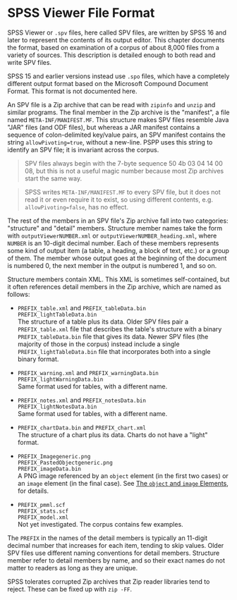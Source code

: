 # SPSS Viewer File Format

SPSS Viewer or `.spv` files, here called SPV files, are written by SPSS
16 and later to represent the contents of its output editor.  This
chapter documents the format, based on examination of a corpus of about
8,000 files from a variety of sources.  This description is detailed
enough to both read and write SPV files.

SPSS 15 and earlier versions instead use `.spo` files, which have a
completely different output format based on the Microsoft Compound
Document Format.  This format is not documented here.

An SPV file is a Zip archive that can be read with `zipinfo` and
`unzip` and similar programs.  The final member in the Zip archive is
the "manifest", a file named `META-INF/MANIFEST.MF`.  This structure
makes SPV files resemble Java "JAR" files (and ODF files), but whereas a
JAR manifest contains a sequence of colon-delimited key/value pairs, an
SPV manifest contains the string `allowPivoting=true`, without a
new-line.  PSPP uses this string to identify an SPV file; it is
invariant across the corpus.

> SPV files always begin with the 7-byte sequence 50 4b 03 04 14 00
08, but this is not a useful magic number because most Zip archives
start the same way.

> SPSS writes `META-INF/MANIFEST.MF` to every SPV file, but it does
not read it or even require it to exist, so using different contents,
e.g. `allowPivoting=false`, has no effect.

The rest of the members in an SPV file's Zip archive fall into two
categories: "structure" and "detail" members.  Structure member names
take the form with `outputViewerNUMBER.xml` or
`outputViewerNUMBER_heading.xml`, where `NUMBER` is an 10-digit decimal
number.  Each of these members represents some kind of output item (a
table, a heading, a block of text, etc.)  or a group of them.  The
member whose output goes at the beginning of the document is numbered
0, the next member in the output is numbered 1, and so on.

Structure members contain XML. This XML is sometimes self-contained,
but it often references detail members in the Zip archive, which are
named as follows:

* `PREFIX_table.xml` and `PREFIX_tableData.bin`  
  `PREFIX_lightTableData.bin`  
  The structure of a table plus its data.  Older SPV files pair a
  `PREFIX_table.xml` file that describes the table's structure with a
  binary `PREFIX_tableData.bin` file that gives its data.  Newer SPV
  files (the majority of those in the corpus) instead include a
  single `PREFIX_lightTableData.bin` file that incorporates both into
  a single binary format.

* `PREFIX_warning.xml` and `PREFIX_warningData.bin`  
  `PREFIX_lightWarningData.bin`  
  Same format used for tables, with a different name.

* `PREFIX_notes.xml` and `PREFIX_notesData.bin`  
  `PREFIX_lightNotesData.bin`  
  Same format used for tables, with a different name.

* `PREFIX_chartData.bin` and `PREFIX_chart.xml`  
  The structure of a chart plus its data.  Charts do not have a
  "light" format.

* `PREFIX_Imagegeneric.png`  
  `PREFIX_PastedObjectgeneric.png`  
  `PREFIX_imageData.bin`  
  A PNG image referenced by an `object` element (in the first two
  cases) or an `image` element (in the final case).  See [The `object`
  and `image` Elements](structure.md#the-object-and-image-elements),
  for details.

* `PREFIX_pmml.scf`  
  `PREFIX_stats.scf`  
  `PREFIX_model.xml`  
  Not yet investigated.  The corpus contains few examples.

The `PREFIX` in the names of the detail members is typically an
11-digit decimal number that increases for each item, tending to skip
values.  Older SPV files use different naming conventions for detail
members.  Structure member refer to detail members by name, and so
their exact names do not matter to readers as long as they are unique.

SPSS tolerates corrupted Zip archives that Zip reader libraries tend
to reject.  These can be fixed up with `zip -FF`.
